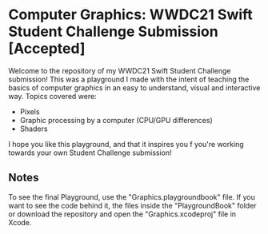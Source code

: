 #  Computer Graphics: WWDC21 Swift Student Challenge Submission [Accepted] #

Welcome to the repository of my WWDC21 Swift Student Challenge submission! This was a playground I made with the intent of teaching the basics of computer graphics in an easy to understand, visual and interactive way. Topics covered were:

- Pixels
- Graphic processing by a computer (CPU/GPU differences)
- Shaders

I hope you like this playground, and that it inspires you f you're working towards your own Student Challenge submission!

## Notes

To see the final Playground, use the "Graphics.playgroundbook" file. If you want to see the code behind it, the files inside the "PlaygroundBook" folder or download the repository and open the "Graphics.xcodeproj" file in Xcode.
